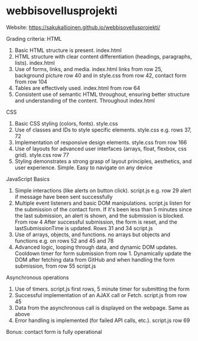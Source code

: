 # webbisovellusprojekti
 Website: https://sakukallioinen.github.io/webbisovellusprojekti/

 Grading criteria: HTML
 1. Basic HTML structure is present. index.html
 2. HTML structure with clear content differentiation (headings, paragraphs, lists). index.html
 3. Use of forms, links, and media. index.html links from row 25, background picture row 40 and in style.css from row 42, contact form from row 104
 4. Tables are effectively used. index.html from row 64
 5. Consistent use of semantic HTML throughout, ensuring better structure and understanding of the content. Throughout index.html

CSS
1. Basic CSS styling (colors, fonts). style.css
2. Use of classes and IDs to style specific elements. style.css e.g. rows 37, 72
3. Implementation of responsive design elements. style.css from row 166
4. Use of layouts for advanced user interfaces (arrays, float, flexbox, css grid). style.css row 77
5. Styling demonstrates a strong grasp of layout principles, aesthetics, and user experience. Simple. Easy to navigate on any device

JavaScript Basics
1. Simple interactions (like alerts on button click). script.js e.g. row 29 alert if message have been sent successfully
2. Multiple event listeners and basic DOM manipulations. script.js listen for the submission of the contact form. If it's been less than 5 minutes since the last submission, an alert is shown, and the submission is blocked. From row 4
After successful submission, the form is reset, and the lastSubmissionTime is updated. Rows 31 and 34 script.js
3. Use of arrays, objects, and functions. no arrays but objects and functions e.g. on rows 52 and 45 and 78
4. Advanced logic, looping through data, and dynamic DOM updates. Cooldown timer for form submission from row 1. Dynamically update the DOM after fetching data from GitHub and when handling the form submission, from row 55 script.js

Asynchronous operations
1. Use of timers. script.js first rows, 5 minute timer for submitting the form
2. Successful implementation of an AJAX call or Fetch. script.js from row 45
3. Data from the asynchronous call is displayed on the webpage. Same as above
4. Error handling is implemented (for failed API calls, etc.). script.js row 69

Bonus: contact form is fully operational
